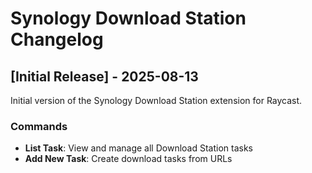 # Synology Download Station Changelog

## [Initial Release] - 2025-08-13

Initial version of the Synology Download Station extension for Raycast.

### Commands

- **List Task**: View and manage all Download Station tasks
- **Add New Task**: Create download tasks from URLs
